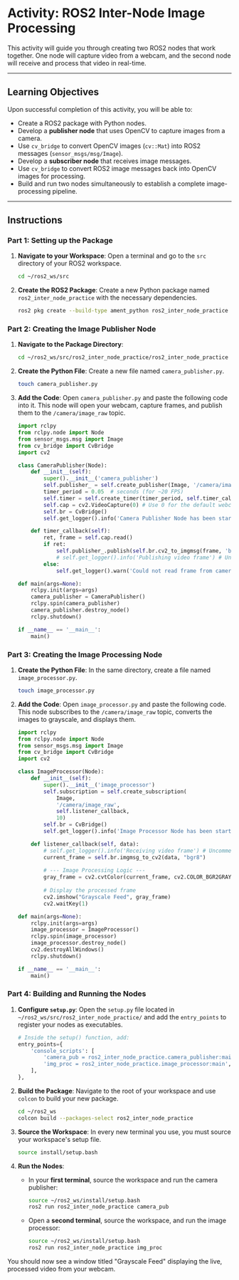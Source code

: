 # Activity: ROS2 Inter-Node Image Processing

This activity will guide you through creating two ROS2 nodes that work together. One node will capture video from a webcam, and the second node will receive and process that video in real-time.

---

## Learning Objectives

Upon successful completion of this activity, you will be able to:

* Create a ROS2 package with Python nodes.
* Develop a **publisher node** that uses OpenCV to capture images from a camera.
* Use `cv_bridge` to convert OpenCV images (`cv::Mat`) into ROS2 messages (`sensor_msgs/msg/Image`).
* Develop a **subscriber node** that receives image messages.
* Use `cv_bridge` to convert ROS2 image messages back into OpenCV images for processing.
* Build and run two nodes simultaneously to establish a complete image-processing pipeline.

---

## Instructions

### Part 1: Setting up the Package

1.  **Navigate to your Workspace**: Open a terminal and go to the `src` directory of your ROS2 workspace.
    ```bash
    cd ~/ros2_ws/src
    ```

2.  **Create the ROS2 Package**: Create a new Python package named `ros2_inter_node_practice` with the necessary dependencies.
    ```bash
    ros2 pkg create --build-type ament_python ros2_inter_node_practice --dependencies rclpy sensor_msgs cv_bridge image_transport
    ```

### Part 2: Creating the Image Publisher Node

1.  **Navigate to the Package Directory**:
    ```bash
    cd ~/ros2_ws/src/ros2_inter_node_practice/ros2_inter_node_practice
    ```

2.  **Create the Python File**: Create a new file named `camera_publisher.py`.
    ```bash
    touch camera_publisher.py
    ```

3.  **Add the Code**: Open `camera_publisher.py` and paste the following code into it. This node will open your webcam, capture frames, and publish them to the `/camera/image_raw` topic.

    ```python
    import rclpy
    from rclpy.node import Node
    from sensor_msgs.msg import Image
    from cv_bridge import CvBridge
    import cv2

    class CameraPublisher(Node):
        def __init__(self):
            super().__init__('camera_publisher')
            self.publisher_ = self.create_publisher(Image, '/camera/image_raw', 10)
            timer_period = 0.05  # seconds (for ~20 FPS)
            self.timer = self.create_timer(timer_period, self.timer_callback)
            self.cap = cv2.VideoCapture(0) # Use 0 for the default webcam
            self.br = CvBridge()
            self.get_logger().info('Camera Publisher Node has been started.')

        def timer_callback(self):
            ret, frame = self.cap.read()
            if ret:
                self.publisher_.publish(self.br.cv2_to_imgmsg(frame, 'bgr8'))
                # self.get_logger().info('Publishing video frame') # Uncomment for debugging
            else:
                self.get_logger().warn('Could not read frame from camera.')

    def main(args=None):
        rclpy.init(args=args)
        camera_publisher = CameraPublisher()
        rclpy.spin(camera_publisher)
        camera_publisher.destroy_node()
        rclpy.shutdown()

    if __name__ == '__main__':
        main()
    ```

### Part 3: Creating the Image Processing Node

1.  **Create the Python File**: In the same directory, create a file named `image_processor.py`.
    ```bash
    touch image_processor.py
    ```

2.  **Add the Code**: Open `image_processor.py` and paste the following code. This node subscribes to the `/camera/image_raw` topic, converts the images to grayscale, and displays them.

    ```python
    import rclpy
    from rclpy.node import Node
    from sensor_msgs.msg import Image
    from cv_bridge import CvBridge
    import cv2

    class ImageProcessor(Node):
        def __init__(self):
            super().__init__('image_processor')
            self.subscription = self.create_subscription(
                Image,
                '/camera/image_raw',
                self.listener_callback,
                10)
            self.br = CvBridge()
            self.get_logger().info('Image Processor Node has been started.')

        def listener_callback(self, data):
            # self.get_logger().info('Receiving video frame') # Uncomment for debugging
            current_frame = self.br.imgmsg_to_cv2(data, "bgr8")
            
            # --- Image Processing Logic ---
            gray_frame = cv2.cvtColor(current_frame, cv2.COLOR_BGR2GRAY)
            
            # Display the processed frame
            cv2.imshow("Grayscale Feed", gray_frame)
            cv2.waitKey(1)

    def main(args=None):
        rclpy.init(args=args)
        image_processor = ImageProcessor()
        rclpy.spin(image_processor)
        image_processor.destroy_node()
        cv2.destroyAllWindows()
        rclpy.shutdown()

    if __name__ == '__main__':
        main()
    ```

### Part 4: Building and Running the Nodes

1.  **Configure `setup.py`**: Open the `setup.py` file located in `~/ros2_ws/src/ros2_inter_node_practice/` and add the `entry_points` to register your nodes as executables.
    ```python
    # Inside the setup() function, add:
    entry_points={
        'console_scripts': [
            'camera_pub = ros2_inter_node_practice.camera_publisher:main',
            'img_proc = ros2_inter_node_practice.image_processor:main',
        ],
    },
    ```

2.  **Build the Package**: Navigate to the root of your workspace and use `colcon` to build your new package.
    ```bash
    cd ~/ros2_ws
    colcon build --packages-select ros2_inter_node_practice
    ```

3.  **Source the Workspace**: In every new terminal you use, you must source your workspace's setup file.
    ```bash
    source install/setup.bash
    ```

4.  **Run the Nodes**:
    * In your **first terminal**, source the workspace and run the camera publisher:
        ```bash
        source ~/ros2_ws/install/setup.bash
        ros2 run ros2_inter_node_practice camera_pub
        ```
    * Open a **second terminal**, source the workspace, and run the image processor:
        ```bash
        source ~/ros2_ws/install/setup.bash
        ros2 run ros2_inter_node_practice img_proc
        ```

You should now see a window titled "Grayscale Feed" displaying the live, processed video from your webcam.
